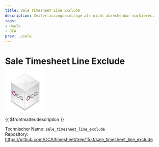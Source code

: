 ```yaml
---
title: Sale Timesheet Line Exclude
description: Zeiterfassungseinträge als nicht abrechenbar markieren.
tags:
- HowTo
- OCA
prev: ./sale
---
```

# Sale Timesheet Line Exclude
![icon_oca_app](attachments/icon_oca_app.png)

{{ $frontmatter.description }}

Technischer Name: `sale_timesheet_line_exclude`\
Repository: <https://github.com/OCA/timesheet/tree/15.0/sale_timesheet_line_exclude>
